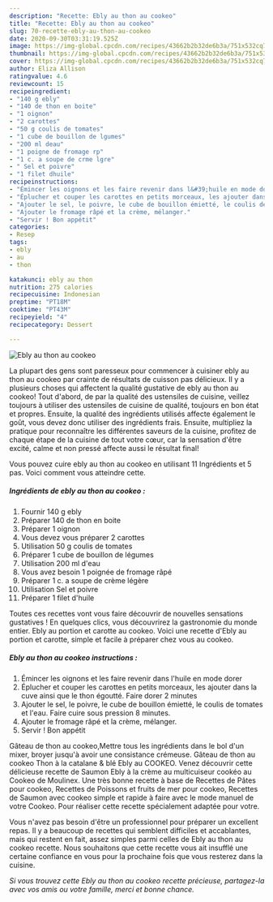 ```yaml
---
description: "Recette: Ebly au thon au cookeo"
title: "Recette: Ebly au thon au cookeo"
slug: 70-recette-ebly-au-thon-au-cookeo
date: 2020-09-30T03:31:19.525Z
image: https://img-global.cpcdn.com/recipes/43662b2b32de6b3a/751x532cq70/ebly-au-thon-au-cookeo-photo-principale-de-la-recette.jpg
thumbnail: https://img-global.cpcdn.com/recipes/43662b2b32de6b3a/751x532cq70/ebly-au-thon-au-cookeo-photo-principale-de-la-recette.jpg
cover: https://img-global.cpcdn.com/recipes/43662b2b32de6b3a/751x532cq70/ebly-au-thon-au-cookeo-photo-principale-de-la-recette.jpg
author: Eliza Allison
ratingvalue: 4.6
reviewcount: 15
recipeingredient:
- "140 g ebly"
- "140 de thon en boite"
- "1 oignon"
- "2 carottes"
- "50 g coulis de tomates"
- "1 cube de bouillon de lgumes"
- "200 ml deau"
- "1 poigne de fromage rp"
- "1 c. a soupe de crme lgre"
- " Sel et poivre"
- "1 filet dhuile"
recipeinstructions:
- "Émincer les oignons et les faire revenir dans l&#39;huile en mode dorer"
- "Éplucher et couper les carottes en petits morceaux, les ajouter dans la cuve ainsi que le thon égoutté. Faire dorer 2 minutes"
- "Ajouter le sel, le poivre, le cube de bouillon émietté, le coulis de tomates et l&#39;eau. Faire cuire sous pression 8 minutes."
- "Ajouter le fromage râpé et la crème, mélanger."
- "Servir ! Bon appétit"
categories:
- Resep
tags:
- ebly
- au
- thon

katakunci: ebly au thon 
nutrition: 275 calories
recipecuisine: Indonesian
preptime: "PT18M"
cooktime: "PT43M"
recipeyield: "4"
recipecategory: Dessert

---
```



![Ebly au thon au cookeo](https://img-global.cpcdn.com/recipes/43662b2b32de6b3a/751x532cq70/ebly-au-thon-au-cookeo-photo-principale-de-la-recette.jpg)

La plupart des gens sont paresseux pour commencer à cuisiner ebly au thon au cookeo par crainte de résultats de cuisson pas délicieux. Il y a plusieurs choses qui affectent la qualité gustative de ebly au thon au cookeo! Tout d'abord, de par la qualité des ustensiles de cuisine, veillez toujours à utiliser des ustensiles de cuisine de qualité, toujours en bon état et propres. Ensuite, la qualité des ingrédients utilisés affecte également le goût, vous devez donc utiliser des ingrédients frais. Ensuite, multipliez la pratique pour reconnaître les différentes saveurs de la cuisine, profitez de chaque étape de la cuisine de tout votre cœur, car la sensation d'être excité, calme et non pressé affecte aussi le résultat final!

<!--inarticleads1-->

Vous pouvez cuire ebly au thon au cookeo en utilisant 11 Ingrédients et 5 pas. Voici comment vous atteindre cette.

##### Ingrédients de ebly au thon au cookeo :

1. Fournir 140 g ebly
1. Préparer 140 de thon en boite
1. Préparer 1 oignon
1. Vous devez vous préparer 2 carottes
1. Utilisation 50 g coulis de tomates
1. Préparer 1 cube de bouillon de légumes
1. Utilisation 200 ml d&#39;eau
1. Vous avez besoin 1 poignée de fromage râpé
1. Préparer 1 c. a soupe de crème légère
1. Utilisation  Sel et poivre
1. Préparer 1 filet d&#39;huile


Toutes ces recettes vont vous faire découvrir de nouvelles sensations gustatives ! En quelques clics, vous découvrirez la gastronomie du monde entier. Ebly au portion et carotte au cookeo. Voici une recette d&#39;Ebly au portion et carotte, simple et facile à préparer chez vous au cookeo. 

<!--inarticleads2-->

##### Ebly au thon au cookeo instructions :

1. Émincer les oignons et les faire revenir dans l&#39;huile en mode dorer
1. Éplucher et couper les carottes en petits morceaux, les ajouter dans la cuve ainsi que le thon égoutté. Faire dorer 2 minutes
1. Ajouter le sel, le poivre, le cube de bouillon émietté, le coulis de tomates et l&#39;eau. Faire cuire sous pression 8 minutes.
1. Ajouter le fromage râpé et la crème, mélanger.
1. Servir ! Bon appétit


Gâteau de thon au cookeo,Mettre tous les ingrédients dans le bol d&#39;un mixer, broyer jusqu&#39;à avoir une consistance crémeuse. Gâteau de thon au cookeo Thon à la catalane &amp; blé Ebly au COOKEO. Venez découvrir cette délicieuse recette de Saumon Ebly à la crème au multicuiseur cookéo au Cookeo de Moulinex. Une très bonne recette à base de Recettes de Pâtes pour cookeo, Recettes de Poissons et fruits de mer pour cookeo, Recettes de Saumon avec cookeo simple et rapide à faire avec le mode manuel de votre Cookeo. Pour réaliser cette recette spécialement adaptée pour votre. 

<!--inarticleads1-->

<p>
Vous n'avez pas besoin d'être un professionnel pour préparer un excellent repas. Il y a beaucoup de recettes qui semblent difficiles et accablantes, mais qui restent en fait, assez simples parmi celles de Ebly au thon au cookeo recette. Nous souhaitons que cette recette vous ait insufflé une certaine confiance en vous pour la prochaine fois que vous resterez dans la cuisine.
</p>

<p>
<i>Si vous trouvez cette Ebly au thon au cookeo recette précieuse, partagez-la avec vos amis ou votre famille, merci et bonne chance.</i>
</p>

